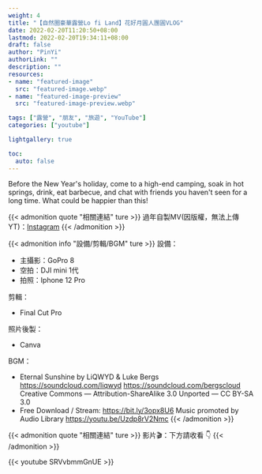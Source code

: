```yaml
---
weight: 4
title: "【自然圈豪華露營Lo fi Land】花好月圓人團圓VLOG"
date: 2022-02-20T11:20:50+08:00
lastmod: 2022-02-20T19:34:11+08:00
draft: false
author: "PinYi"
authorLink: ""
description: ""
resources:
- name: "featured-image"
  src: "featured-image.webp"
- name: "featured-image-preview"
  src: "featured-image-preview.webp"

tags: ["露營", "朋友", "旅遊", "YouTube"]
categories: ["youtube"]

lightgallery: true

toc:
  auto: false
---
```

Before the New Year's holiday, come to a high-end camping, soak in hot springs, drink, eat barbecue, and chat with friends you haven't seen for a long time.
What could be happier than this!

<!--more-->


{{< admonition quote "相關連結" ture >}}
過年自製MV(因版權，無法上傳YT)：[Instagram](https://www.instagram.com/p/CZuAicbh8t6/)
{{< /admonition >}}


{{< admonition info "設備/剪輯/BGM" ture >}}
設備：
* 主攝影：GoPro 8
* 空拍：DJI mini 1代
* 拍照：Iphone 12 Pro

剪輯：
* Final Cut Pro

照片後製：
* Canva

BGM：
* Eternal Sunshine by LiQWYD & Luke Bergs
https://soundcloud.com/liqwyd
https://soundcloud.com/bergscloud
Creative Commons — Attribution-ShareAlike 3.0 Unported — CC BY-SA 3.0
* Free Download / Stream: https://bit.ly/3opx8U6
Music promoted by Audio Library https://youtu.be/Uzdp8rV2Nmc
{{< /admonition >}}


{{< admonition quote "相關連結" ture >}}
影片🎬：下方請收看 👇
{{< /admonition >}}



{{< youtube SRVvbmmGnUE >}}